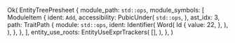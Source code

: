 Ok(
    EntityTreePresheet {
        module_path: `std::ops`,
        module_symbols: [
            ModuleItem {
                ident: `Add`,
                accessibility: PubicUnder(
                    `std::ops`,
                ),
                ast_idx: 3,
                path: TraitPath {
                    module: `std::ops`,
                    ident: Identifier(
                        Word(
                            Id {
                                value: 22,
                            },
                        ),
                    ),
                },
            },
        ],
        entity_use_roots: EntityUseExprTrackers(
            [],
        ),
    },
)